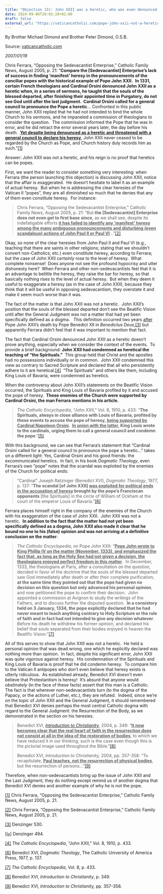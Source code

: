 ```yaml
---
title: "Objection 13): John XXII was a heretic, who was even denounced by Cardinal Orsini as a heretic, yet he remained the pope."
date: 2024-09-06T20:02:28+02:00
draft: false
external_url: "https://vaticancatholic.com/pope-john-xxii-not-a-heretic/"
---
```


By Brother Michael Dimond and Brother Peter Dimond, O.S.B.

Source: [vaticancatholic.com](https://vaticancatholic.com/pope-john-xxii-not-a-heretic/)

*2007/01/19*

<p>Chris Ferrara, “Opposing the Sedevacantist Enterprise,” Catholic Family News, August 2005, p. 21: “<strong>Compare the [Sedevacantist] Enterprise’s lack of success in finding ‘manifest’ heresy in the pronouncements of the conciliar popes with the historical example of Pope John XXII.</strong>  <strong>In 1331, certain French theologians and Cardinal Orsini denounced John XXII as a heretic when, in a series of sermons, he taught that the souls of the blessed departed, after finishing their appointed time in Purgatory, do not see God until after the last judgment.  Cardinal Orsini called for a general council to pronounce the Pope a heretic</strong>… Confronted in this public manner, John XXII replied that he had not intended to bind the whole Church to his sermons, and he impaneled a commission of theologians to consider the question.  The commission informed the Pope that he was in error, and he did retract the error several years later, the day before his death.  <strong><u>Yet despite being denounced as a heretic and threatened with a general council to declare his heresy</u></strong>, John XXII never ceased to be regarded by the Church as Pope, and Church history duly records him as such.”<a href="#_edn1" name="_ednref1">[1]</a></p>
</blockquote>
<p>Answer: John XXII was not a heretic, and his reign is no proof that heretics can be popes.</p>
<p>First, we want the reader to consider something very interesting: when Ferrara (the person launching this objection) is discussing John XXII, notice that the affair is exaggerated.  He doesn’t hesitate to label it as an example of actual heresy.  But when he is addressing the clear heresies of the Vatican II “popes”, they are all diminished so much that he denies that any of them even constitute heresy.  For instance:</p>

<blockquote>
<p>Chris Ferrara, “Opposing the Sedevacantist Enterprise,” Catholic Family News, August 2005, p. 21: “But <strong>the [Sedevacantist] Enterprise</strong> <strong>does not even get to first base</strong> <strong>since</strong>, as we shall see, despite its indefatigable efforts <strong><u>it has failed to identify any ‘manifest’ heresy among the many ambiguous pronouncements and disturbing (even scandalous) actions of John Paul II or Paul VI</u></strong>...”<a href="#_edn2" name="_ednref2">[2]</a></p>
</blockquote>
<p>Okay, so none of the clear heresies from John Paul II and Paul VI (e.g., teaching that there are saints in other religions; stating that we shouldn’t convert non-Catholics; etc.) even constitute heresy, according to Ferrara; but the case of John XXII <em>certainly</em> rose to the level of heresy.  What complete nonsense!  Does anyone not see the profound hypocrisy and utter dishonesty here?  When Ferrara and other non-sedevacantists feel that it is an advantage to belittle the heresy, they raise the bar for heresy, so that basically nothing rises to the level of actual heresy.  But when they deem it useful to exaggerate a heresy (as in the case of John XXII), because they think that it will be useful in opposing sedevacantism, they overstate it and make it seem much worse than it was.</p>
<p>The fact of the matter is that John XXII was not a heretic.  John XXII’s position that the souls of the blessed departed don’t see the Beatific Vision until after the General Judgment was not a matter that had yet been specifically defined as a dogma.   This definition occurred two years <u>after</u> Pope John XXII’s death by Pope Benedict XII in <em>Benedictus Deus</em>,<a href="#_edn3" name="_ednref3">[3]</a> but apparently Ferrara didn’t feel that it was important to mention that fact.</p>
<p>The fact that Cardinal Orsini denounced John XXII as a heretic doesn’t prove anything, especially when we consider the context of the events.  To provide a brief background: <strong>John XXII had condemned as heretical the teaching of “the Spirituals.”</strong>  This group held that Christ and the apostles had no possessions individually or in common.  John XXII condemned this view as contrary to Sacred Scripture and declared that all who persistently adhere to it are heretical.<a href="#_edn4" name="_ednref4">[4]</a>  “The Spirituals” and others like them, including King Louis of Bavaria, were condemned as heretics.</p>
<p>When the controversy about John XXII’s statements on the Beatific Vision occurred, the Spirituals and King Louis of Bavaria profited by it and accused the pope of heresy.<strong>  These enemies of the Church were supported by Cardinal Orsini, the man Ferrara mentions in his article.</strong></p>

<blockquote>
<p><em>The Catholic Encyclopedia</em>, “John XXII,” Vol. 8, 1910, p. 433: “<strong>The Spirituals, always in close alliance with Louis of Bavaria, profited by these events to accuse the pope of heresy, <u>being supported by Cardinal Napoleon Orsini</u>.  <u>In union with the latter</u>, King Louis wrote to the cardinals, urging them to call a general council and condemn the pope</strong>.”<a href="#_edn5" name="_ednref5">[5]</a></p>
</blockquote>
<p>With this background, we can see that Ferrara’s statement that “Cardinal Orsini called for a general council to pronounce the pope a heretic…” takes on a different light: Yes, Cardinal Orsini and his good friends: the excommunicated heretics.  In fact, in his book <em>Dogmatic Theology</em>, even Ferrara’s own “pope” notes that the scandal was exploited by the enemies of the Church for political ends:</p>

<blockquote>
<p>“Cardinal” Joseph Ratzinger (Benedict XVI), <em>Dogmatic Theology</em>, 1977, p. 137: “<strong>The scandal [of John XXII] <u>was exploited for political ends in the accusation of heresy</u> brought by the pope’s Franciscan opponents</strong> [the Spirituals] in the circle of William of Ockham at the court of the emperor Louis of Bavaria.”<a href="#_edn6" name="_ednref6">[6]</a></p>
</blockquote>
<p>Ferrara places himself right in the company of the enemies of the Church with his exaggeration of the case of John XXII.  John XXII was not a heretic.  <strong>In addition to the fact that the matter had not yet been specifically defined as a dogma, John XXII also made it clear that he bound no one to his (false) opinion and was not arriving at a definitive conclusion on the matter</strong>:</p>

<blockquote>
<p><em>The Catholic Encyclopedia</em>, on Pope John XXII: “<strong><u>Pope John wrote to King Phillip IV on the matter (November, 1333), and emphasized the fact that, as long as the Holy See had not given a decision, the theologians enjoyed perfect freedom in this matter</u></strong>.  In December, 1333, the theologians at Paris, after a consultation on the question, decided in favor of the doctrine that the souls of the blessed departed saw God immediately after death or after their complete purification; <strong>at the same time they pointed out that the pope had given no decision on this question but only advanced his personal opinion</strong>, and now petitioned the pope to confirm their decision.  John appointed a commission at Avignon to study the writings of the Fathers, and to discuss further the disputed question.  <strong>In a consistory held on 3 January, 1334, the pope explicitly declared that he had never meant to teach anything contrary to Holy Scripture or the rule of faith and in fact had not intended to give any decision whatever</strong>.  Before his death he withdrew his former opinion, and declared his belief that souls separated from their bodies enjoyed in heaven the Beatific Vision.”<a href="#_edn7" name="_ednref7">[7]</a></p>
</blockquote>
<p>All of this serves to show that John XXII was not a heretic.  He held a personal opinion that was dead wrong, one which he explicitly declared was nothing more than opinion.  In fact, despite his significant error, John XXII was quite vigorous against heresy.  His condemnation of the Spirituals and King Louis of Bavaria is proof that he did condemn heresy.  To compare him to the Vatican II antipopes who don’t even believe that heresy exists is utterly ridiculous.  As established already, Benedict XVI doesn’t even believe that Protestantism is heresy!  It’s absurd that anyone would <em>obstinately</em> (in the face of these facts) assert that this man is a Catholic.  The fact is that wherever non-sedevacantists turn (to the dogma of the Papacy, or the actions of Luther, etc.), they are refuted.  Indeed, since we’re on the topic of John XXII and the General Judgment, it should remembered that Benedict XVI denies perhaps the most central Catholic dogma with regard to the General Judgment: the Resurrection of the Body, as we demonstrated in the section on his heresies.</p>

<blockquote>
<p>Benedict XVI, <a href="https://vaticancatholic.com/introduction-to-christianity/"><em>Introduction to Christianity</em></a>, 2004, p. 349: “<strong><u>It now becomes clear that the real heart of faith in the resurrection does not consist at all in the idea of the restoration of bodies</u></strong>, to which we have reduced it in our thinking; such is the case even though this is the pictorial image used throughout the Bible.”<a href="#_edn8" name="_ednref8">[8]</a></p>
<p>Benedict XVI, <em>Introduction to Christianity, </em>2004, pp. 357-358: “To recapitulate, <strong><u>Paul teaches, not the resurrection of physical bodies</u></strong>, but the resurrection of persons…”<a href="#_edn9" name="_ednref9">[9]</a></p>
</blockquote>
<p>Therefore, when non-sedevacantists bring up the issue of John XXII and the Last Judgment, they do nothing except remind us of another dogma that Benedict XVI denies and another example of why he is not the pope.</p>


<div class="footnotes">


<div>
<p><a href="#_ednref1" name="_edn1">[1]</a> Chris Ferrara, “Opposing the Sedevacantist Enterprise,” Catholic Family News, August 2005, p. 21.</p>

</div>
<div>
<p><a href="#_ednref2" name="_edn2">[2]</a> Chris Ferrara, “Opposing the Sedevacantist Enterprise,” Catholic Family News, August 2005, p. 21.</p>

</div>
<div>
<p><a href="#_ednref3" name="_edn3">[3]</a> Denzinger 530.</p>

</div>
<div>
<p><a href="#_ednref4" name="_edn4">[iv]</a> Denzinger 494.</p>

</div>
<div>
<p><a href="#_ednref5" name="_edn5">[4]</a> <em>The Catholic Encyclopedia</em>, “John XXII,” Vol. 8, 1910, p. 433.</p>

</div>
<div>
<p><a href="#_ednref6" name="_edn6">[6]</a> Benedict XVI, <em>Dogmatic Theology</em>, The Catholic University of America Press, 1977, p. 137.</p>

</div>
<div>
<p><a href="#_ednref7" name="_edn7">[7]</a> <em>The Catholic Encyclopedia</em>, Vol. 8, p. 433.</p>

</div>
<div>
<p><a href="#_ednref8" name="_edn8">[8]</a> Benedict XVI, <em>Introduction to Christianity</em>, p. 349.</p>

</div>
<div>
<p><a href="#_ednref9" name="_edn9">[9]</a> Benedict XVI, <em>Introduction to Christianity, </em>pp. 357-358.</p>

</div>
